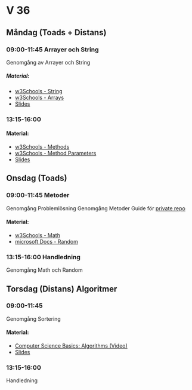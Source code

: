 # V 36

## Måndag (Toads + Distans)
### 09:00-11:45 Arrayer och String
Genomgång av Arrayer och String
##### Material: 
* [w3Schools - String](https://www.w3schools.com/cs/cs_strings.php)
* [w3Schools - Arrays](https://www.w3schools.com/cs/cs_arrays.php)
* [Slides](./Slides/Slides-V34-4.pdf)
### 13:15-16:00 
#### Material:
* [w3Schools - Methods](https://www.w3schools.com/cs/cs_methods.php)
* [w3Schools - Method Parameters](https://www.w3schools.com/cs/cs_method_parameters.php)
* [Slides](./Slides/Slides-V35-1.pdf)
## Onsdag (Toads)
### 09:00-11:45 Metoder
Genomgång Problemlösning
Genomgång Metoder
Guide för [private repo](./SetupPrivateRep.md)
#### Material:
* [w3Schools - Math](https://www.w3schools.com/cs/cs_math.php)
* [microsoft Docs - Random](https://docs.microsoft.com/en-us/dotnet/api/system.random?view=net-5.0)
### 13:15-16:00 Handledning
Genomgång Math och Random
## Torsdag (Distans) Algoritmer
### 09:00-11:45 
Genomgång Sortering
#### Material:
* [Computer Science Basics: Algorithms (Video)](https://www.youtube.com/watch?v=kM9ASKAni_s)
* [Slides](./Slides/Slides-V35-2.pdf)
### 13:15-16:00 
Handledning
